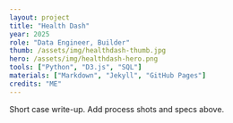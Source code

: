```yaml
---
layout: project
title: "Health Dash"
year: 2025
role: "Data Engineer, Builder"
thumb: /assets/img/healthdash-thumb.jpg
hero: /assets/img/healthdash-hero.png
tools: ["Python", "D3.js", "SQL"]
materials: ["Markdown", "Jekyll", "GitHub Pages"]
credits: "ME"
---
```


Short case write-up. Add process shots and specs above.
